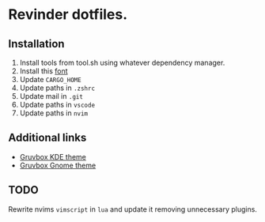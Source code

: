 # Revinder dotfiles.

## Installation
1. Install tools from tool.sh using whatever dependency manager.
2. Install this [font](https://github.com/be5invis/Iosevka)
3. Update `CARGO_HOME`
4. Update paths in `.zshrc`
5. Update mail in `.git`
6. Update paths in `vscode`
7. Update paths in `nvim`

## Additional links

* [Gruvbox KDE theme](https://store.kde.org/p/1327719/)
* [Gruvbox Gnome theme](https://github.com/TheGreatMcPain/gruvbox-material-gtk)

## TODO

Rewrite nvims `vimscript` in `lua` and update it removing unnecessary plugins.
